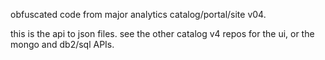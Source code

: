 obfuscated code from major analytics catalog/portal/site v04. 

this is the api to json files. see the other catalog v4 repos for the ui, or the mongo and db2/sql APIs.
